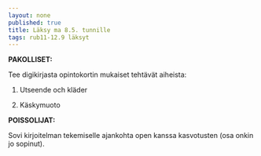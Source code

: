 ```yaml
---
layout: none
published: true
title: Läksy ma 8.5. tunnille
tags: rub11-12.9 läksyt
---
```

**PAKOLLISET:**

Tee digikirjasta opintokortin mukaiset tehtävät aiheista:

1. Utseende och kläder

2. Käskymuoto

**POISSOLIJAT:**

Sovi kirjoitelman tekemiselle ajankohta open kanssa kasvotusten (osa onkin jo sopinut).


